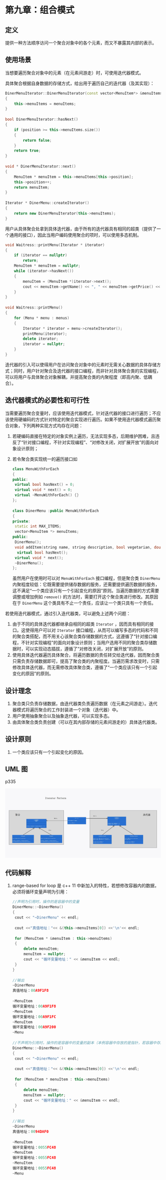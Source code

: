 # 第九章：组合模式

## 定义

提供一种方法顺序访问一个聚合对象中的各个元素，而又不暴露其内部的表示。

## 使用场景

当想要遍历聚合对象中的元素（在元素间游走）时，可使用迭代器模式。

具体聚合根据自身数据的存储方式，给出用于遍历自己的迭代器（及其实现）：

```cpp
DinerMenuIterator::DinerMenuIterator(const vector<MenuItem*> &menuItems) :Iterator(), position(0)
{
	this->menuItems = menuItems;
}

bool DinerMenuIterator::hasNext()
{
	if (position >= this->menuItems.size())
	{
		return false;
	}
	return true;
}

void * DinerMenuIterator::next()
{
	MenuItem * menuItem = this->menuItems[this->position];
	this->position++;
	return menuItem;
}

Iterator * DinerMenu::createIterator()
{
	return new DinerMenuIterator(this->menuItems);
}
```

用户从具体聚合处拿到具体迭代器，由于所有的迭代器具有相同的超类（提供了一个通用的接口），因此当用户编码使用聚合的项时，可以使用多态机制。

```cpp
void Waitress::printMenu(Iterator * iterator)
{
	if (iterator == nullptr)
		return;
	MenuItem * menuItem = nullptr;
	while (iterator->hasNext())
	{
		menuItem = (MenuItem *)iterator->next();
		cout << menuItem->getName() << ", " << menuItem->getPrice() << " -- " << 				menuItem->getDescription() << endl;
	}
}

void Waitress::printMenu()
{
	for (Menu * menu : menus)
	{
		Iterator * iterator = menu->createIterator();
		printMenu(iterator);
		delete iterator;
		iterator = nullptr;
	}
}
```

迭代器的引入可以使得用户在访问聚合对象中的元素时无需关心数据的具体存储方式；同时，用户针对聚合及迭代器的接口编程，而非针对具体聚合类的实现编程，可以将用户与具体聚合对象解耦，并提高聚合类的内聚程度（即高内聚、低耦合）。

## 迭代器模式的必要性和可行性

当需要遍历聚合变量时，应该使用迭代器模式，针对迭代器的接口进行遍历；不应该使用硬编码的方式针对特定的聚合实现进行遍历。如果不使用迭代器模式遍历聚合对象，下列两种实现方式均存在问题：

1. 若硬编码直接在特定的对象实例上遍历，无法实现多态，后期维护困难，且违反了“针对接口编程，不针对实现编程”、“对修改关闭，对扩展开放”的面向对象设计原则；

2. 若令聚合类实现统一的遍历接口如

   ```cpp
   class MenuWithForEach
   {
   public:
   	virtual bool hasNext() = 0;
   	virtual void * next() = 0;
   	virtual ~MenuWithForEach() {}
   };
   
   class DinerMenu :public MenuWithForEach
   {
   private:
   	static int MAX_ITEMS;
   	vector<MenuItem *> menuItems;
   public:
   	DinerMenu();
   	void addItem(string name, string description, bool vegetarian, double price);
     virtual bool hasNext();
   	virtual void * next();
   	~DinerMenu();
   };
   ```

   虽然用户在使用时可以对 `MenuWithForEach` 接口编程，但是聚合类 `DinerMenu` 内聚程度较低：它既需要提供储存数据的服务，还需要提供遍历数据的服务，这不满足“一个类应该只有一个引起变化的原因”原则。当遍历数据的方式需要调整或增加例如 `remove()` 的方法时，需要打开这个聚合类进行修改。其原因在于 `DinerMenu` 这个类具有不止一个责任，应该让一个类只具有一个责任。

若使用迭代器模式，通过引入迭代器类，可以避免上述两个问题：

1. 由于不同的具体迭代器都继承自相同的超类 `Iterator` ，因而具有相同的接口。这使得用户可以对 `Iterator` 接口编程，从而可以编写多态的代码和不同的聚合类搭配，而不用关心该聚合类存储数据的方式，这遵循了“针对接口编程，不针对实现编程”的面向对象设计原则；当用户选用不同的聚合类存储数据时，可以实现动态插拔，遵循了“对修改关闭，对扩展开放”的原则。
2. 使用具体迭代器遍历具体聚合，将遍历数据的责任转交给迭代器，因而聚合类只需负责存储数据即可，提高了聚合类的内聚程度。当遍历需求改变时，只需修改具体迭代器，而无需修改具体聚合类，遵循了“一个类应该只有一个引起变化的原因”的原则。

## 设计理念

1. 聚合类只负责存储数据，由迭代器类负责遍历数据（在元素之间游走）。迭代器模式将遍历聚合的工作封装进一个对象（迭代器）中。
2. 用户使用抽象聚合以及抽象迭代器，可以实现多态。
3. 由具体聚合类负责创建（可以在其内部存储的元素间游走的）具体迭代器类。

## 设计原则

1. 一个类应该只有一个引起变化的原因。

## UML 图

p335

![类图](UML.jpg)

## 代码解释

1. range-based for loop 是 c++ 11 中新加入的特性，若想修改容器内的数据，必须将循环变量声明为引用：

   ```cpp
   //声明为引用时，操作的是容器中的变量
   DinerMenu::~DinerMenu()
   {
   	cout << "~DinerMenu" << endl;
   
   	cout <<"真值地址："<< &(this->menuItems[0]) <<'\n'<< endl;
   
   	for (MenuItem * &menuItem : this->menuItems)
   	{
   		delete menuItem;
   		menuItem = nullptr;
   		cout << "循环变量地址：" << &menuItem << endl;
   	}
   }
   
   //输出
   ~DinerMenu
   真值地址：00A9F1F8
   
   ~MenuItem
   循环变量地址：00A9F1F8
   ~MenuItem
   循环变量地址：00A9F1FC
   ~MenuItem
   循环变量地址：00A9F200
   ~Menu
   
   //不声明为引用时，操作的是容器中的变量的副本（本例容器中存放的是指针，若容器中存放的是对象本身，则生成副本时会调用该对象的拷贝构造函数）
   DinerMenu::~DinerMenu()
   {
   	cout << "~DinerMenu" << endl;
   
   	cout <<"真值地址："<< &(this->menuItems[0]) <<'\n'<< endl;
   
   	for (MenuItem * menuItem : this->menuItems)
   	{
   		delete menuItem;
   		menuItem = nullptr;
   		cout << "循环变量地址：" << &menuItem << endl;
   	}
   }
   
   //输出
   ~DinerMenu
   真值地址：0094DAF0
   
   ~MenuItem
   循环变量地址：0055FC48
   ~MenuItem
   循环变量地址：0055FC48
   ~MenuItem
   循环变量地址：0055FC48
   ~Menu
   ```

   